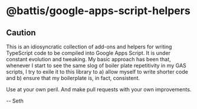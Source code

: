 # @battis/google-apps-script-helpers

## Caution

This is an idiosyncratic collection of add-ons and helpers for writing TypeScript code to be compiled into Google Apps Script. It is under constant evolution and tweaking. My basic approach has been that, whenever I start to see the same slog of boiler plate repetitivity in my GAS scripts, I try to exile it to this library to a) allow myself to write shorter code and b) ensure that my boilerplate is, in fact, consistent.

Use at your own peril. And make pull requests with your own improvements.

-- Seth
